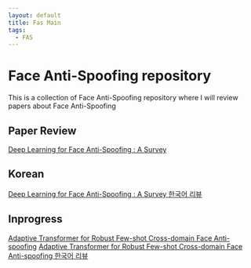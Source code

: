 ```yaml
---
layout: default
title: Fas Main
tags:
  - FAS
---
```

# Face Anti-Spoofing repository

This is a collection of Face Anti-Spoofing repository where I will review papers about Face Anti-Spoofing

## Paper Review

[Deep Learning for Face Anti-Spoofing : A Survey](./DLFAS/)

## Korean

[Deep Learning for Face Anti-Spoofing : A Survey 한국어 리뷰](./DLFAS/)

## Inprogress 

[Adaptive Transformer for Robust Few-shot Cross-domain Face Anti-spoofing](./ATFAS/)
[Adaptive Transformer for Robust Few-shot Cross-domain Face Anti-spoofing 한국어 리뷰](./ATFAS/Korean)